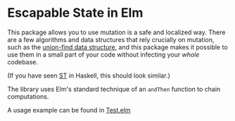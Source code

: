 # Escapable State in Elm

This package allows you to use mutation is a safe and localized way. There are
a few algorithms and data structures that rely crucially on mutation, such as
the [union-find data structure](http://en.wikipedia.org/wiki/Disjoint-set_data_structure),
and this package makes it possible to use them in a small part of your code without
infecting your *whole* codebase.

(If you have seen [ST](https://hackage.haskell.org/package/base-4.3.1.0/docs/Control-Monad-ST.html)
in Haskell, this should look similar.)

The library uses Elm's standard technique of an `andThen`
function to chain computations.

A usage example can be found in [Test.elm](https://github.com/JoeyEremondi/elm-escapable-state/blob/master/Test.elm)
